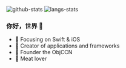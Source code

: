 ![github-stats](https://github-readme-stats.vercel.app/api?username=Ele-Cat&show_icons=true&line_height=25&hide_title=true)
![langs-stats](https://github-readme-stats.vercel.app/api/top-langs/?username=Ele-Cat&layout=compact)

### 你好，世界 👋

- :orange_book: Focusing on Swift & iOS
- :hammer: Creator of applications and frameworks
- :ram: Founder the ObjCCN
- :meat_on_bone: Meat lover

<!--
**Ele-Cat/Ele-Cat** is a ✨ _special_ ✨ repository because its `README.md` (this file) appears on your GitHub profile.
<img align="right" src="https://github-readme-stats.vercel.app/api?username=Ele-Cat&show_icons=true&icon_color=CE1D2D&text_color=718096&bg_color=ffffff&hide_title=true" />
Here are some ideas to get you started:

- 🔭 I’m currently working on ...
- 🌱 I’m currently learning ...
- 👯 I’m looking to collaborate on ...
- 🤔 I’m looking for help with ...
- 💬 Ask me about ...
- 📫 How to reach me: ...
- 😄 Pronouns: ...
- ⚡ Fun fact: ...
-->

